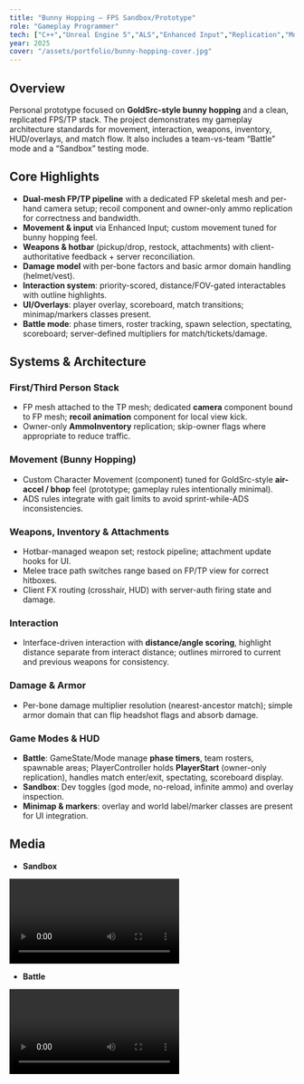 ```yaml
---
title: "Bunny Hopping — FPS Sandbox/Prototype"
role: "Gameplay Programmer"
tech: ["C++","Unreal Engine 5","ALS","Enhanced Input","Replication","Motion Warping"]
year: 2025
cover: "/assets/portfolio/bunny-hopping-cover.jpg"
---
```


## Overview
Personal prototype focused on **GoldSrc-style bunny hopping** and a clean, replicated FPS/TP stack. The project demonstrates my gameplay architecture standards for movement, interaction, weapons, inventory, HUD/overlays, and match flow. It also includes a team-vs-team “Battle” mode and a “Sandbox” testing mode.

## Core Highlights
- **Dual-mesh FP/TP pipeline** with a dedicated FP skeletal mesh and per-hand camera setup; recoil component and owner-only ammo replication for correctness and bandwidth.  
- **Movement & input** via Enhanced Input; custom movement tuned for bunny hopping feel.  
- **Weapons & hotbar** (pickup/drop, restock, attachments) with client-authoritative feedback + server reconciliation.  
- **Damage model** with per-bone factors and basic armor domain handling (helmet/vest).  
- **Interaction system**: priority-scored, distance/FOV-gated interactables with outline highlights.  
- **UI/Overlays**: player overlay, scoreboard, match transitions; minimap/markers classes present.  
- **Battle mode**: phase timers, roster tracking, spawn selection, spectating, scoreboard; server-defined multipliers for match/tickets/damage.

## Systems & Architecture

### First/Third Person Stack
- FP mesh attached to the TP mesh; dedicated **camera** component bound to FP mesh; **recoil animation** component for local view kick.  
- Owner-only **AmmoInventory** replication; skip-owner flags where appropriate to reduce traffic.

### Movement (Bunny Hopping)
- Custom Character Movement (component) tuned for GoldSrc-style **air-accel / bhop** feel (prototype; gameplay rules intentionally minimal).  
- ADS rules integrate with gait limits to avoid sprint-while-ADS inconsistencies.

### Weapons, Inventory & Attachments
- Hotbar-managed weapon set; restock pipeline; attachment update hooks for UI.  
- Melee trace path switches range based on FP/TP view for correct hitboxes.  
- Client FX routing (crosshair, HUD) with server-auth firing state and damage.

### Interaction
- Interface-driven interaction with **distance/angle scoring**, highlight distance separate from interact distance; outlines mirrored to current and previous weapons for consistency.

### Damage & Armor
- Per-bone damage multiplier resolution (nearest-ancestor match); simple armor domain that can flip headshot flags and absorb damage.

### Game Modes & HUD
- **Battle**: GameState/Mode manage **phase timers**, team rosters, spawnable areas; PlayerController holds **PlayerStart** (owner-only replication), handles match enter/exit, spectating, scoreboard display.  
- **Sandbox**: Dev toggles (god mode, no-reload, infinite ammo) and overlay inspection.  
- **Minimap & markers**: overlay and world label/marker classes are present for UI integration.

## Media
- **Sandbox**
<video controls preload="metadata">
  <source src="content/portfolio/bunny-hopping/sandbox.mp4" type="video/mp4" />
</video>

- **Battle**
<video controls preload="metadata">
  <source src="content/portfolio/bunny-hopping/battle.mp4" type="video/mp4" />
</video>